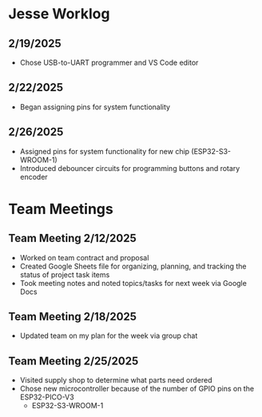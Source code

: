 # Jesse Worklog
## 2/19/2025
- Chose USB-to-UART programmer and VS Code editor
## 2/22/2025
- Began assigning pins for system functionality
## 2/26/2025
- Assigned pins for system functionality for new chip (ESP32-S3-WROOM-1)
- Introduced debouncer circuits for programming buttons and rotary encoder

# Team Meetings
## Team Meeting 2/12/2025
- Worked on team contract and proposal
- Created Google Sheets file for organizing, planning, and tracking the status of project task items
- Took meeting notes and noted topics/tasks for next week via Google Docs
## Team Meeting 2/18/2025
- Updated team on my plan for the week via group chat
## Team Meeting 2/25/2025
- Visited supply shop to determine what parts need ordered
- Chose new microcontroller because of the number of GPIO pins on the ESP32-PICO-V3
  - ESP32-S3-WROOM-1
